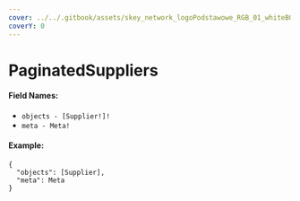 ```yaml
---
cover: ../../.gitbook/assets/skey_network_logoPodstawowe_RGB_01_whiteBG.png
coverY: 0
---
```


# PaginatedSuppliers

#### Field Names:

* `objects - [Supplier!]!`
* `meta - Meta!`

#### Example:

```
{
  "objects": [Supplier],
  "meta": Meta
}
```
